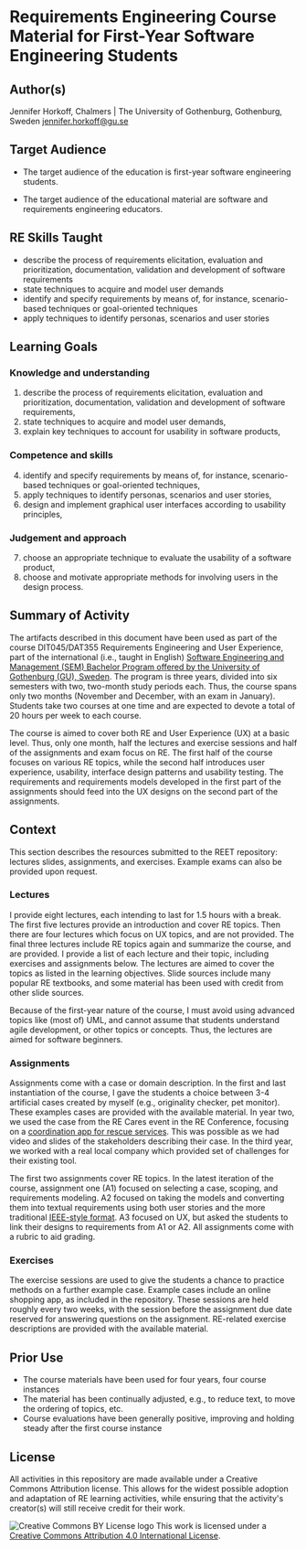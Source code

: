 # Requirements Engineering Course Material for First-Year Software Engineering Students

## Author(s)

Jennifer Horkoff, Chalmers \| The University of Gothenburg, Gothenburg, Sweden jennifer.horkoff@gu.se

## Target Audience

* The target audience of the education is first-year software engineering students.

* The target audience of the educational material are software and requirements engineering educators.

## RE Skills Taught

* describe the process of requirements elicitation, evaluation and prioritization, documentation, validation and development of software requirements   
* state techniques to acquire and model user demands
* identify and specify requirements by means of, for instance, scenario-based techniques or goal-oriented techniques
* apply techniques to identify personas, scenarios and user stories

## Learning Goals

### Knowledge and understanding
1.	describe the process of requirements elicitation, evaluation and prioritization, documentation, validation and development of software requirements,     
2. state techniques to acquire and model user demands, 
3. explain key techniques to account for usability in software products,

### Competence and skills
4. identify and specify requirements by means of, for instance, scenario-based techniques or goal-oriented techniques,
5. apply techniques to identify personas, scenarios and user stories,
6. design and implement graphical user interfaces according to usability principles,

### Judgement and approach
7. choose an appropriate technique to evaluate the usability of a software product,
8. choose and motivate appropriate methods for involving users in the design process.

## Summary of Activity

The artifacts described in this document have been used as part of the course DIT045/DAT355 Requirements Engineering and User Experience, part of the international (i.e., taught in English) [Software Engineering and Management (SEM) Bachelor Program offered by the University of Gothenburg (GU), Sweden](https://www.gu.se/en/study-gothenburg/software-engineering-and-management-bachelors-programme-n1sof).  The program is three years, divided into six semesters with two, two-month study periods each.  Thus, the course spans only two months (November and December, with an exam in January).  Students take two courses at one time and are expected to devote a total of 20 hours per week to each course. 

The course is aimed to cover both RE and User Experience (UX) at a basic level.  Thus, only one month, half the lectures and exercise sessions and half of the assignments and exam focus on RE.  The first half of the course focuses on various RE topics, while the second half introduces user experience, usability, interface design patterns and usability testing.   The requirements and requirements models developed in the first part of the assignments should feed into the UX designs on the second part of the assignments.

## Context

This section describes the resources submitted to the REET repository: lectures slides,  assignments, and exercises. Example exams can also be provided upon request. 

### Lectures

I provide eight lectures, each intending to last for 1.5 hours with a break.  The first five lectures provide an introduction and cover RE topics.  Then there are four lectures which focus on UX topics, and are not provided. The final three lectures include RE topics again and summarize the course, and are provided.  I provide a list of each lecture and their topic, including exercises and assignments below.  The lectures are aimed to cover the topics as listed in the learning objectives.    Slide sources include many popular RE textbooks, and some material has been used with credit from other slide sources.

Because of the first-year nature of the course, I must avoid using advanced topics like (most of) UML, and cannot assume that students understand agile development, or other topics or concepts.  Thus, the lectures are aimed for software beginners.

### Assignments

Assignments come with a case or domain description.  In the first and last instantiation of the course, I gave the students a choice between 3-4 artificial cases created by myself (e.g., originality checker, pet monitor).  These examples cases are provided with the available material.  In year two, we used the case from the RE Cares event in the RE Conference, focusing on a [coordination app for rescue services](https://doi.org/10.1109/MS.2018.2874327).  This was possible as we had video and slides of the stakeholders describing their case.  In the third year, we worked with a real local company which provided set of challenges for their existing tool.  

The first two assignments cover RE topics.  In the latest iteration of the course, assignment one (A1) focused on selecting a case, scoping, and requirements modeling.  A2 focused on taking the models and converting them into textual requirements using both user stories and the more traditional [IEEE-style format](https://ieeexplore.ieee.org/document/6146379).  A3 focused on UX, but asked the students to link their designs to requirements from A1 or A2.  All assignments come with a rubric to aid grading.


### Exercises

The exercise sessions are used to give the students a chance to practice methods on a further example case.  Example cases include an online shopping app, as included in the repository. These sessions are held roughly every two weeks, with the session before the assignment due date reserved for answering questions on the assignment.  RE-related exercise descriptions are provided with the available material.


## Prior Use

*	The course materials have been used for four years, four course instances
*	The material has been continually adjusted, e.g., to reduce text, to move the ordering of topics, etc. 
*	Course evaluations have been generally positive, improving and holding steady after the first course instance

## License

All activities in this repository are made available under a Creative Commons Attribution license. This allows for the widest possible adoption and adaptation of RE learning activities, while ensuring that the activity's creator(s) will still receive credit for their work.

![Creative Commons BY License logo](https://i.creativecommons.org/l/by/4.0/88x31.png) This work is licensed under a [Creative Commons Attribution 4.0 International License](http://creativecommons.org/licenses/by/4.0/).
